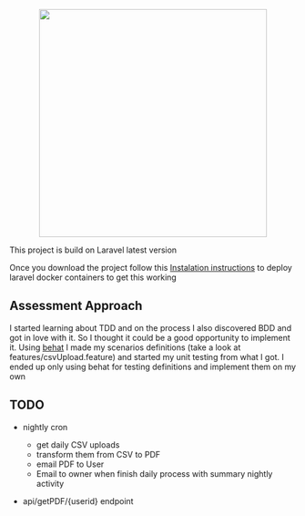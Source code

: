 <p align="center"><a href="https://laravel.com" target="_blank"><img src="https://raw.githubusercontent.com/laravel/art/master/logo-lockup/5%20SVG/2%20CMYK/1%20Full%20Color/laravel-logolockup-cmyk-red.svg" width="400"></a></p>


This project is build on Laravel latest version 

Once you download the project follow this <a href="https://laravel.com/docs/8.x/installation" target="_blank">Instalation instructions</a> to deploy laravel docker containers to get this working

## Assessment Approach
I started learning about TDD and on the process I also discovered BDD and got in love with it. So I thought it could be a good opportunity to implement it.
Using <a href="https://docs.behat.org/en/latest/quick_start.html" target="_blank">behat</a> I made my scenarios definitions (take a look at features/csvUpload.feature) and started my unit testing from what I got.
I ended up only using behat for testing definitions and implement them on my own

## TODO
- nightly cron 
    - get daily CSV uploads
    - transform them from CSV to PDF
    - email PDF to User
    - Email to owner when finish daily process with summary nightly activity
    
- api/getPDF/{userid} endpoint
